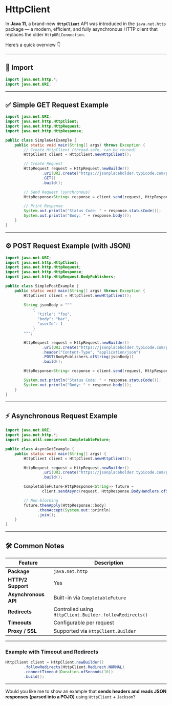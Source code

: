 # HttpClient

In **Java 11**, a brand-new **`HttpClient`** API was introduced in the `java.net.http` package — a modern, efficient, and fully asynchronous HTTP client that replaces the older `HttpURLConnection`.

Here’s a quick overview 👇

---

## 🧩 Import

```java
import java.net.http.*;
import java.net.URI;
```

---

## ✅ Simple GET Request Example

```java
import java.net.URI;
import java.net.http.HttpClient;
import java.net.http.HttpRequest;
import java.net.http.HttpResponse;

public class SimpleGetExample {
    public static void main(String[] args) throws Exception {
        // Create HttpClient (thread-safe, can be reused)
        HttpClient client = HttpClient.newHttpClient();

        // Create Request
        HttpRequest request = HttpRequest.newBuilder()
                .uri(URI.create("https://jsonplaceholder.typicode.com/posts/1"))
                .GET()
                .build();

        // Send Request (synchronous)
        HttpResponse<String> response = client.send(request, HttpResponse.BodyHandlers.ofString());

        // Print Response
        System.out.println("Status Code: " + response.statusCode());
        System.out.println("Body: " + response.body());
    }
}
```

---

## ⚙️ POST Request Example (with JSON)

```java
import java.net.URI;
import java.net.http.HttpClient;
import java.net.http.HttpRequest;
import java.net.http.HttpResponse;
import java.net.http.HttpRequest.BodyPublishers;

public class SimplePostExample {
    public static void main(String[] args) throws Exception {
        HttpClient client = HttpClient.newHttpClient();

        String jsonBody = """
            {
              "title": "foo",
              "body": "bar",
              "userId": 1
            }
        """;

        HttpRequest request = HttpRequest.newBuilder()
                .uri(URI.create("https://jsonplaceholder.typicode.com/posts"))
                .header("Content-Type", "application/json")
                .POST(BodyPublishers.ofString(jsonBody))
                .build();

        HttpResponse<String> response = client.send(request, HttpResponse.BodyHandlers.ofString());

        System.out.println("Status Code: " + response.statusCode());
        System.out.println("Body: " + response.body());
    }
}
```

---

## ⚡ Asynchronous Request Example

```java
import java.net.URI;
import java.net.http.*;
import java.util.concurrent.CompletableFuture;

public class AsyncGetExample {
    public static void main(String[] args) {
        HttpClient client = HttpClient.newHttpClient();

        HttpRequest request = HttpRequest.newBuilder()
                .uri(URI.create("https://jsonplaceholder.typicode.com/posts/1"))
                .build();

        CompletableFuture<HttpResponse<String>> future =
                client.sendAsync(request, HttpResponse.BodyHandlers.ofString());

        // Non-blocking
        future.thenApply(HttpResponse::body)
              .thenAccept(System.out::println)
              .join();
    }
}
```

---

## 🛠️ Common Notes

| Feature              | Description                                             |
| -------------------- | ------------------------------------------------------- |
| **Package**          | `java.net.http`                                         |
| **HTTP/2 Support**   | Yes                                                     |
| **Asynchronous API** | Built-in via `CompletableFuture`                        |
| **Redirects**        | Controlled using `HttpClient.Builder.followRedirects()` |
| **Timeouts**         | Configurable per request                                |
| **Proxy / SSL**      | Supported via `HttpClient.Builder`                      |

---

### Example with Timeout and Redirects

```java
HttpClient client = HttpClient.newBuilder()
        .followRedirects(HttpClient.Redirect.NORMAL)
        .connectTimeout(Duration.ofSeconds(10))
        .build();
```

---

Would you like me to show an example that **sends headers and reads JSON responses (parsed into a POJO)** using `HttpClient` + `Jackson`?
